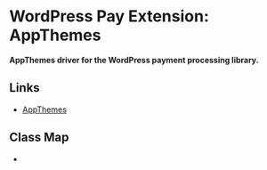 # WordPress Pay Extension: AppThemes

**AppThemes driver for the WordPress payment processing library.**

## Links

*	[AppThemes](https://www.appthemes.com/)

## Class Map

*	
